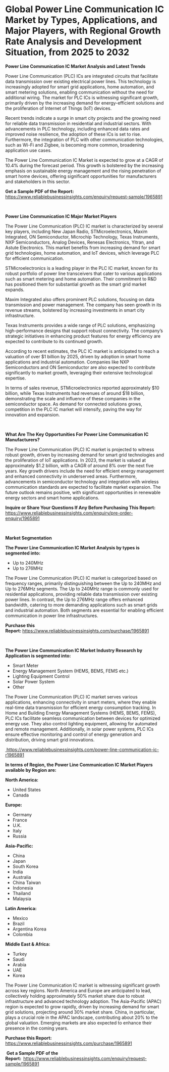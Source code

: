 <p><h1>Global Power Line Communication IC Market by Types, Applications, and Major Players, with Regional Growth Rate Analysis and Development Situation, from 2025 to 2032</h1></p><p><strong>Power Line Communication IC Market Analysis and Latest Trends</strong></p>
<p><p>Power Line Communication (PLC) ICs are integrated circuits that facilitate data transmission over existing electrical power lines. This technology is increasingly adopted for smart grid applications, home automation, and smart metering solutions, enabling communication without the need for additional wiring. The market for PLC ICs is witnessing significant growth, primarily driven by the increasing demand for energy-efficient solutions and the proliferation of Internet of Things (IoT) devices.</p><p>Recent trends indicate a surge in smart city projects and the growing need for reliable data transmission in residential and industrial sectors. With advancements in PLC technology, including enhanced data rates and improved noise resilience, the adoption of these ICs is set to rise. Furthermore, the integration of PLC with other communication technologies, such as Wi-Fi and Zigbee, is becoming more common, broadening application use cases.</p><p>The Power Line Communication IC Market is expected to grow at a CAGR of 10.4% during the forecast period. This growth is bolstered by the increasing emphasis on sustainable energy management and the rising penetration of smart home devices, offering significant opportunities for manufacturers and stakeholders in this sector.</p></p>
<p><strong>Get a Sample PDF of the Report:&nbsp;</strong> <a href="https://www.reliablebusinessinsights.com/enquiry/request-sample/1965891?utm_campaign=3432&utm_medium=2&utm_source=Github&utm_content=ia&utm_term=15042025&utm_id=power-line-communication-ic">https://www.reliablebusinessinsights.com/enquiry/request-sample/1965891</a></p>
<p>&nbsp;</p>
<p><strong>Power Line Communication IC Major Market Players</strong></p>
<p><p>The Power Line Communication (PLC) IC market is characterized by several key players, including New Japan Radio, STMicroelectronics, Maxim Integrated, ON Semiconductor, Microchip Technology, Texas Instruments, NXP Semiconductors, Analog Devices, Renesas Electronics, Yitran, and Astute Electronics. This market benefits from increasing demand for smart grid technologies, home automation, and IoT devices, which leverage PLC for efficient communication.</p><p>STMicroelectronics is a leading player in the PLC IC market, known for its robust portfolio of power line transceivers that cater to various applications such as smart metering and home automation. Their commitment to R&D has positioned them for substantial growth as the smart grid market expands.</p><p>Maxim Integrated also offers prominent PLC solutions, focusing on data transmission and power management. The company has seen growth in its revenue streams, bolstered by increasing investments in smart city infrastructure.</p><p>Texas Instruments provides a wide range of PLC solutions, emphasizing high-performance designs that support robust connectivity. The company’s strategic initiatives in enhancing product features for energy efficiency are expected to contribute to its continued growth.</p><p>According to recent estimates, the PLC IC market is anticipated to reach a valuation of over $1 billion by 2025, driven by adoption in smart home applications and industrial automation. Companies like NXP Semiconductors and ON Semiconductor are also expected to contribute significantly to market growth, leveraging their extensive technological expertise.</p><p>In terms of sales revenue, STMicroelectronics reported approximately $10 billion, while Texas Instruments had revenues of around $18 billion, demonstrating the scale and influence of these companies in the semiconductor space. As demand for connected solutions grows, competition in the PLC IC market will intensify, paving the way for innovation and expansion.</p></p>
<p>&nbsp;</p>
<p><strong>What Are The Key Opportunities For Power Line Communication IC Manufacturers?</strong></p>
<p><p>The Power Line Communication (PLC) IC market is projected to witness robust growth, driven by increasing demand for smart grid technologies and the proliferation of IoT applications. In 2023, the market is valued at approximately $1.2 billion, with a CAGR of around 8% over the next five years. Key growth drivers include the need for efficient energy management and enhanced connectivity in underserved areas. Furthermore, advancements in semiconductor technology and integration with wireless communication standards are expected to facilitate market expansion. The future outlook remains positive, with significant opportunities in renewable energy sectors and smart home applications.</p></p>
<p><strong>Inquire or Share Your Questions If Any Before Purchasing This Report:</strong> <a href="https://www.reliablebusinessinsights.com/enquiry/pre-order-enquiry/1965891?utm_campaign=3432&utm_medium=2&utm_source=Github&utm_content=ia&utm_term=15042025&utm_id=power-line-communication-ic">https://www.reliablebusinessinsights.com/enquiry/pre-order-enquiry/1965891</a></p>
<p>&nbsp;</p>
<p><strong>Market Segmentation</strong></p>
<p><strong>The Power Line Communication IC Market Analysis by types is segmented into:</strong></p>
<p><ul><li>Up to 240MHz</li><li>Up to 276MHz</li></ul></p>
<p><p>The Power Line Communication (PLC) IC market is categorized based on frequency ranges, primarily distinguishing between the Up to 240MHz and Up to 276MHz segments. The Up to 240MHz range is commonly used for residential applications, providing reliable data transmission over existing power lines. In contrast, the Up to 276MHz range offers enhanced bandwidth, catering to more demanding applications such as smart grids and industrial automation. Both segments are essential for enabling efficient communication in power line infrastructures.</p></p>
<p><strong>Purchase this Report:&nbsp;</strong><a href="https://www.reliablebusinessinsights.com/purchase/1965891?utm_campaign=3432&utm_medium=2&utm_source=Github&utm_content=ia&utm_term=15042025&utm_id=power-line-communication-ic">https://www.reliablebusinessinsights.com/purchase/1965891</a></p>
<p>&nbsp;</p>
<p><strong>The Power Line Communication IC Market Industry Research by Application is segmented into:</strong></p>
<p><ul><li>Smart Meter</li><li>Energy Management System (HEMS, BEMS, FEMS etc.)</li><li>Lighting Equipment Control</li><li>Solar Power System</li><li>Other</li></ul></p>
<p><p>The Power Line Communication (PLC) IC market serves various applications, enhancing connectivity in smart meters, where they enable real-time data transmission for efficient energy consumption tracking. In Home and Building Energy Management Systems (HEMS, BEMS, FEMS), PLC ICs facilitate seamless communication between devices for optimized energy use. They also control lighting equipment, allowing for automated and remote management. Additionally, in solar power systems, PLC ICs ensure effective monitoring and control of energy generation and distribution, driving smart grid innovations.</p></p>
<p><a href="https://www.reliablebusinessinsights.com/power-line-communication-ic-r1965891?utm_campaign=3432&utm_medium=2&utm_source=Github&utm_content=ia&utm_term=15042025&utm_id=power-line-communication-ic">&nbsp;https://www.reliablebusinessinsights.com/power-line-communication-ic-r1965891</a></p>
<p><strong>In terms of Region, the Power Line Communication IC Market Players available by Region are:</strong></p>
<p>
    <p> <strong> North America: </strong>
        <ul>
            <li>United States</li>
            <li>Canada</li>
        </ul>
        </p> 
    <p> <strong> Europe: </strong>
        <ul>
            <li>Germany</li>
            <li>France</li>
            <li>U.K.</li>
            <li>Italy</li>
            <li>Russia</li>
        </ul>
        </p> 
    <p> <strong> Asia-Pacific: </strong>
        <ul>
            <li>China</li>
            <li>Japan</li>
            <li>South Korea</li>
            <li>India</li>
            <li>Australia</li>
            <li>China Taiwan</li>
            <li>Indonesia</li>
            <li>Thailand</li>
            <li>Malaysia</li>
        </ul>
        </p> 
    <p> <strong> Latin America: </strong>
        <ul>
            <li>Mexico</li>
            <li>Brazil</li>
            <li>Argentina Korea</li>
            <li>Colombia</li>
        </ul>
        </p> 
    <p> <strong> Middle East & Africa: </strong>
        <ul>
            <li>Turkey</li>
            <li>Saudi</li>
            <li>Arabia</li>
            <li>UAE</li>
            <li>Korea</li>
        </ul>
    </p>
    </p>
<p><p>The Power Line Communication IC market is witnessing significant growth across key regions. North America and Europe are anticipated to lead, collectively holding approximately 50% market share due to robust infrastructure and advanced technology adoption. The Asia-Pacific (APAC) region is expected to grow rapidly, driven by increasing demand for smart grid solutions, projecting around 30% market share. China, in particular, plays a crucial role in the APAC landscape, contributing about 20% to the global valuation. Emerging markets are also expected to enhance their presence in the coming years.</p></p>
<p><strong>Purchase this Report: </strong><a href="https://www.reliablebusinessinsights.com/purchase/1965891?utm_campaign=3432&utm_medium=2&utm_source=Github&utm_content=ia&utm_term=15042025&utm_id=power-line-communication-ic">https://www.reliablebusinessinsights.com/purchase/1965891</a></p>
<p>&nbsp;<strong>Get a Sample PDF of the Report:&nbsp;&nbsp;</strong><a href="https://www.reliablebusinessinsights.com/enquiry/request-sample/1965891?utm_campaign=3432&utm_medium=2&utm_source=Github&utm_content=ia&utm_term=15042025&utm_id=power-line-communication-ic">https://www.reliablebusinessinsights.com/enquiry/request-sample/1965891</a></p>
<p><strong></strong></p>
<p><p></p><p></p><p></p></p>